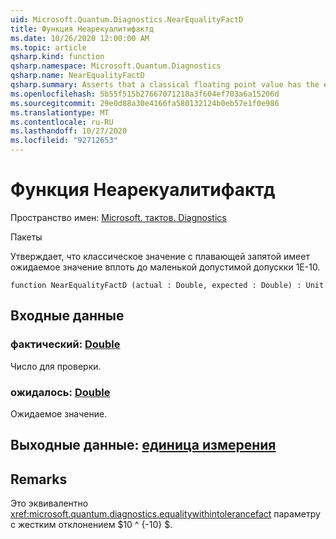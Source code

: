 ```yaml
---
uid: Microsoft.Quantum.Diagnostics.NearEqualityFactD
title: Функция Неарекуалитифактд
ms.date: 10/26/2020 12:00:00 AM
ms.topic: article
qsharp.kind: function
qsharp.namespace: Microsoft.Quantum.Diagnostics
qsharp.name: NearEqualityFactD
qsharp.summary: Asserts that a classical floating point value has the expected value up to a small tolerance of 1e-10.
ms.openlocfilehash: 5b55f515b27667071218a3f604ef703a6a15206d
ms.sourcegitcommit: 29e0d88a30e4166fa580132124b0eb57e1f0e986
ms.translationtype: MT
ms.contentlocale: ru-RU
ms.lasthandoff: 10/27/2020
ms.locfileid: "92712653"
---
```

# <a name="nearequalityfactd-function"></a>Функция Неарекуалитифактд

Пространство имен: [Microsoft. тактов. Diagnostics](xref:Microsoft.Quantum.Diagnostics)

Пакеты [](https://nuget.org/packages/)


Утверждает, что классическое значение с плавающей запятой имеет ожидаемое значение вплоть до маленькой допустимой допускки 1E-10.

```qsharp
function NearEqualityFactD (actual : Double, expected : Double) : Unit
```


## <a name="input"></a>Входные данные

### <a name="actual--double"></a>фактический: [Double](xref:microsoft.quantum.lang-ref.double)

Число для проверки.


### <a name="expected--double"></a>ожидалось: [Double](xref:microsoft.quantum.lang-ref.double)

Ожидаемое значение.



## <a name="output--unit"></a>Выходные данные: [единица измерения](xref:microsoft.quantum.lang-ref.unit)



## <a name="remarks"></a>Remarks

Это эквивалентно <xref:microsoft.quantum.diagnostics.equalitywithintolerancefact> параметру с жестким отклонением $10 ^ {-10} $.
